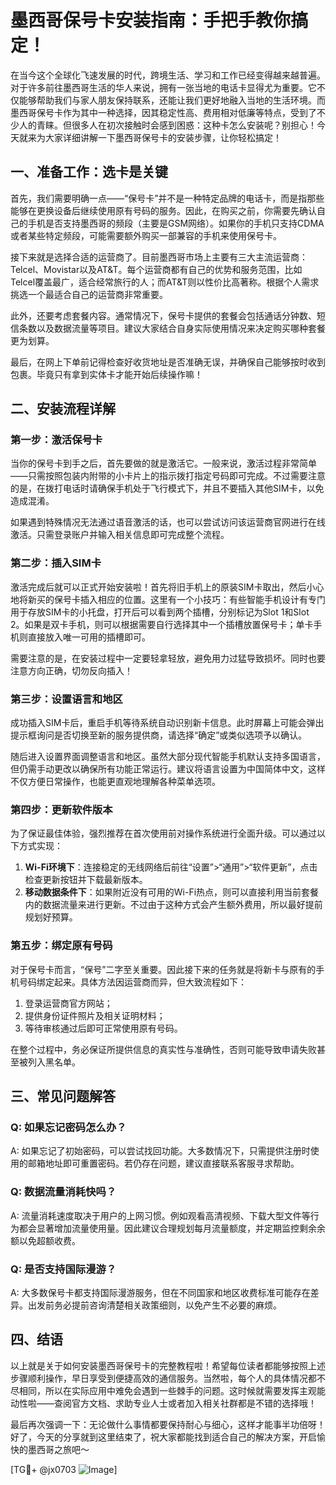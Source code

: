 # 墨西哥保号卡安装指南：手把手教你搞定！

在当今这个全球化飞速发展的时代，跨境生活、学习和工作已经变得越来越普遍。对于许多前往墨西哥生活的华人来说，拥有一张当地的电话卡显得尤为重要。它不仅能够帮助我们与家人朋友保持联系，还能让我们更好地融入当地的生活环境。而墨西哥保号卡作为其中一种选择，因其稳定性高、费用相对低廉等特点，受到了不少人的青睐。但很多人在初次接触时会感到困惑：这种卡怎么安装呢？别担心！今天就来为大家详细讲解一下墨西哥保号卡的安装步骤，让你轻松搞定！

## 一、准备工作：选卡是关键

首先，我们需要明确一点——“保号卡”并不是一种特定品牌的电话卡，而是指那些能够在更换设备后继续使用原有号码的服务。因此，在购买之前，你需要先确认自己的手机是否支持墨西哥的频段（主要是GSM网络）。如果你的手机只支持CDMA或者某些特定频段，可能需要额外购买一部兼容的手机来使用保号卡。

接下来就是选择合适的运营商了。目前墨西哥市场上主要有三大主流运营商：Telcel、Movistar以及AT&T。每个运营商都有自己的优势和服务范围，比如Telcel覆盖最广，适合经常旅行的人；而AT&T则以性价比高著称。根据个人需求挑选一个最适合自己的运营商非常重要。

此外，还要考虑套餐内容。通常情况下，保号卡提供的套餐会包括通话分钟数、短信条数以及数据流量等项目。建议大家结合自身实际使用情况来决定购买哪种套餐更为划算。

最后，在网上下单前记得检查好收货地址是否准确无误，并确保自己能够按时收到包裹。毕竟只有拿到实体卡才能开始后续操作嘛！

## 二、安装流程详解

### 第一步：激活保号卡
当你的保号卡到手之后，首先要做的就是激活它。一般来说，激活过程非常简单——只需按照包装内附带的小卡片上的指示拨打指定号码即可完成。不过需要注意的是，在拨打电话时请确保手机处于飞行模式下，并且不要插入其他SIM卡，以免造成混淆。

如果遇到特殊情况无法通过语音激活的话，也可以尝试访问该运营商官网进行在线激活。只需登录账户并输入相关信息即可完成整个流程。

### 第二步：插入SIM卡
激活完成后就可以正式开始安装啦！首先将旧手机上的原装SIM卡取出，然后小心地将新买的保号卡插入相应的位置。这里有一个小技巧：有些智能手机设计有专门用于存放SIM卡的小托盘，打开后可以看到两个插槽，分别标记为Slot 1和Slot 2。如果是双卡手机，则可以根据需要自行选择其中一个插槽放置保号卡；单卡手机则直接放入唯一可用的插槽即可。

需要注意的是，在安装过程中一定要轻拿轻放，避免用力过猛导致损坏。同时也要注意方向正确，切勿反向插入！

### 第三步：设置语言和地区
成功插入SIM卡后，重启手机等待系统自动识别新卡信息。此时屏幕上可能会弹出提示框询问是否切换至新的服务提供商，请选择“确定”或类似选项予以确认。

随后进入设置界面调整语言和地区。虽然大部分现代智能手机默认支持多国语言，但仍需手动更改以确保所有功能正常运行。建议将语言设置为中国简体中文，这样不仅方便日常操作，也能更直观地理解各种菜单选项。

### 第四步：更新软件版本
为了保证最佳体验，强烈推荐在首次使用前对操作系统进行全面升级。可以通过以下方式实现：

1. **Wi-Fi环境下**：连接稳定的无线网络后前往“设置”>“通用”>“软件更新”，点击检查更新按钮并下载最新版本。
2. **移动数据条件下**：如果附近没有可用的Wi-Fi热点，则可以直接利用当前套餐内的数据流量来进行更新。不过由于这种方式会产生额外费用，所以最好提前规划好预算。

### 第五步：绑定原有号码
对于保号卡而言，“保号”二字至关重要。因此接下来的任务就是将新卡与原有的手机号码绑定起来。具体方法因运营商而异，但大致流程如下：

1. 登录运营商官方网站；
2. 提供身份证件照片及相关证明材料；
3. 等待审核通过后即可正常使用原有号码。

在整个过程中，务必保证所提供信息的真实性与准确性，否则可能导致申请失败甚至被列入黑名单。

## 三、常见问题解答

### Q: 如果忘记密码怎么办？
A: 如果忘记了初始密码，可以尝试找回功能。大多数情况下，只需提供注册时使用的邮箱地址即可重置密码。若仍存在问题，建议直接联系客服寻求帮助。

### Q: 数据流量消耗快吗？
A: 流量消耗速度取决于用户的上网习惯。例如观看高清视频、下载大型文件等行为都会显著增加流量使用量。因此建议合理规划每月流量额度，并定期监控剩余余额以免超额收费。

### Q: 是否支持国际漫游？
A: 大多数保号卡都支持国际漫游服务，但在不同国家和地区收费标准可能存在差异。出发前务必提前咨询清楚相关政策细则，以免产生不必要的麻烦。

## 四、结语

以上就是关于如何安装墨西哥保号卡的完整教程啦！希望每位读者都能够按照上述步骤顺利操作，早日享受到便捷高效的通信服务。当然啦，每个人的具体情况都不尽相同，所以在实际应用中难免会遇到一些棘手的问题。这时候就需要发挥主观能动性啦——查阅官方文档、求助专业人士或者加入相关社群都是不错的选择哦！

最后再次强调一下：无论做什么事情都要保持耐心与细心，这样才能事半功倍呀！好了，今天的分享就到这里结束了，祝大家都能找到适合自己的解决方案，开启愉快的墨西哥之旅吧～

[TG💪+ @jx0703 ![Image](https://github.com/user-attachments/assets/dbca1d08-cadb-493c-b0ec-ad6f7a83f270)]